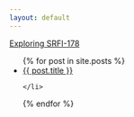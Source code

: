 ```yaml
---
layout: default
---
```



<a href="/scheme"> Exploring SRFI-178 </a>
<ul>
  {% for post in site.posts %}
    <li>
      <a href="{{ post.url }}">{{ post.title }}</a>
     
    </li>
  {% endfor %}
</ul>



